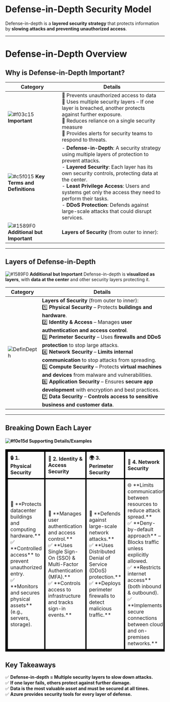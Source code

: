 # **Defense-in-Depth Security Model**  

Defense-in-depth is a **layered security strategy** that protects information by **slowing attacks and preventing unauthorized access**.

---
# Defense-in-Depth Overview

## **Why is Defense-in-Depth Important?**  

| **Category** | **Details** |
|--------------|-------------|
| ![#f03c15](https://placehold.co/15x15/f03c15/f03c15.png) **Important** | 🔹 Prevents unauthorized access to data <br> 🔹 Uses multiple security layers – If one layer is breached, another protects against further exposure. <br> 🔹 Reduces reliance on a single security measure <br> 🔹 Provides alerts for security teams to respond to threats. |
| ![#c5f015](https://placehold.co/15x15/c5f015/c5f015.png) **Key Terms and Definitions** | - **Defense-in-Depth**: A security strategy using multiple layers of protection to prevent attacks. <br> - **Layered Security**: Each layer has its own security controls, protecting data at the center. <br> - **Least Privilege Access**: Users and systems get only the access they need to perform their tasks. <br> - **DDoS Protection**: Defends against large-scale attacks that could disrupt services. |
| ![#1589F0](https://placehold.co/15x15/1589F0/1589F0.png) **Additional but Important** | **Layers of Security** (from outer to inner): |

---

## **Layers of Defense-in-Depth**
![#1589F0](https://placehold.co/15x15/1589F0/1589F0.png) **Additional but Important**
Defense-in-depth is **visualized as layers**, with **data at the center** and other security layers protecting it.

| **Category** | **Details** |
|--------------|-------------|
| ![DefinDepth](https://learn.microsoft.com/en-us/training/wwl-azure/describe-azure-identity-access-security/media/defense-depth-486afc12-71a03f12.png) | **Layers of Security** (from outer to inner): <br> 1️⃣ **Physical Security** – Protects **buildings and hardware**. <br> 2️⃣ **Identity & Access** – Manages **user authentication and access control**. <br> 3️⃣ **Perimeter Security** – Uses **firewalls and DDoS protection** to stop large attacks. <br> 4️⃣ **Network Security** – **Limits internal communication** to stop attacks from spreading. <br> 5️⃣ **Compute Security** – Protects **virtual machines and devices** from malware and vulnerabilities. <br> 6️⃣ **Application Security** – Ensures **secure app development** with encryption and best practices. <br> 7️⃣ **Data Security** – **Controls access to sensitive business and customer data**. |

---

## **Breaking Down Each Layer**  

#### ![#f0e15d](https://placehold.co/15x15/f0e15d/f0e15d.png) **Supporting Details/Examples**  

<table style="border: 4px solid black; border-collapse: collapse;">
  <tr>
    <th style="border: 4px solid black; padding: 8px; text-align: left;">🔒 1. Physical Security</th>
    <th style="border: 4px solid black; padding: 8px; text-align: left;">🔑 2. Identity & Access Security</th>
    <th style="border: 4px solid black; padding: 8px; text-align: left;">🌍 3. Perimeter Security</th>
    <th style="border: 4px solid black; padding: 8px; text-align: left;">📡 4. Network Security</th>
    <th style="border: 4px solid black; padding: 8px; text-align: left;">💻 5. Compute Security</th>
    <th style="border: 4px solid black; padding: 8px; text-align: left;">📱 6. Application Security</th>
    <th style="border: 4px solid black; padding: 8px; text-align: left;">📊 7. Data Security</th>
  </tr>
  <tr>
    <td style="border: 4px solid black; padding: 8px;">🏢 **Protects datacenter buildings and computing hardware.** <br> ✅ **Controlled access** to prevent unauthorized entry. <br> ✅ **Monitors and secures physical assets** (e.g., servers, storage). <br></td>
    <td style="border: 4px solid black; padding: 8px;">👤 **Manages user authentication and access control.** <br> ✅ **Uses Single Sign-On (SSO) & Multi-Factor Authentication (MFA).** <br> ✅ **Controls access to infrastructure and tracks sign-in events.** <br></td>
    <td style="border: 4px solid black; padding: 8px;">🛑 **Defends against large-scale network attacks.** <br> ✅ **Uses Distributed Denial of Service (DDoS) protection.** <br> ✅ **Deploys perimeter firewalls to detect malicious traffic.** <br></td>
    <td style="border: 4px solid black; padding: 8px;">🌐 **Limits communication between resources to reduce attack spread.** <br> ✅ **Deny-by-default approach** – Blocks traffic unless explicitly allowed. <br> ✅ **Restricts internet access** (both inbound & outbound). <br> ✅ **Implements secure connections between cloud and on-premises networks.** <br></td>
    <td style="border: 4px solid black; padding: 8px;">🖥️ **Protects virtual machines & computing resources.** <br> ✅ **Secures access to VMs.** <br> ✅ **Uses endpoint protection & keeps systems patched.** <br></td>
    <td style="border: 4px solid black; padding: 8px;">🛠️ **Builds security into the development lifecycle.** <br> ✅ **Ensures apps are free of vulnerabilities.** <br> ✅ **Stores sensitive information securely.** <br></td>
    <td style="border: 4px solid black; padding: 8px;">🔐 **Protects stored business & customer data.** <br> ✅ **Controls access to databases, storage, and SaaS applications.** <br> ✅ **Ensures regulatory compliance for data protection.** <br></td>
  </tr>
</table>



## **Key Takeaways**  

✅ **Defense-in-depth = Multiple security layers to slow down attacks.**  
✅ **If one layer fails, others protect against further damage.**  
✅ **Data is the most valuable asset and must be secured at all times.**  
✅ **Azure provides security tools for every layer of defense.**  


